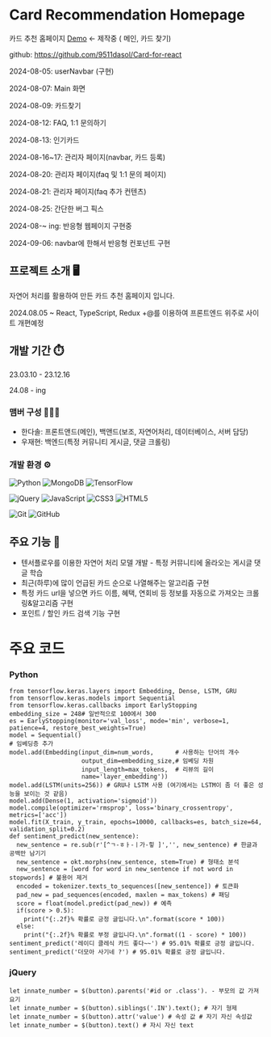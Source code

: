 # Card Recommendation Homepage
카드 추천 홈페이지
[Demo](https://9511dasol.github.io/Card-for-react/) <- 제작중 ( 메인, 카드 찾기)

github: https://github.com/9511dasol/Card-for-react

2024-08-05: userNavbar (구현)

2024-08-07: Main 화면 

2024-08-09: 카드찾기

2024-08-12: FAQ, 1:1 문의하기

2024-08-13: 인기카드 

2024-08-16~17: 관리자 페이지(navbar, 카드 등록)

2024-08-20: 관리자 페이지(faq 및 1:1 문의 페이지)

2024-08-21: 관리자 페이지(faq 추가 컨텐츠)

2024-08-25: 간단한 버그 픽스

2024-08-~ ing: 반응형 웹페이지 구현중

2024-09-06: navbar에 한해서 반응형 컨포넌트 구현

## 프로젝트 소개 🖥️
자연어 처리를 활용하여 만든 카드 추천 홈페이지 입니다.

2024.08.05 ~  React, TypeScript, Redux +@를 이용하여 프론트엔드 위주로 사이트 개편예정
## 개발 기간 ⏱️
23.03.10 - 23.12.16

24.08 - ing
### 맴버 구성 🧑‍🤝‍🧑
- 한다솔: 프론트앤드(메인), 백앤드(보조, 자연어처리, 데이터베이스, 서버 담당)
- 우재현: 백엔드(특정 커뮤니티 게시글, 댓글 크롤링)

### 개발 환경 ⚙️
![Python](https://img.shields.io/badge/python-3670A0?style=for-the-badge&logo=python&logoColor=ffdd54)
![MongoDB](https://img.shields.io/badge/MongoDB-%234ea94b.svg?style=for-the-badge&logo=mongodb&logoColor=white)
![TensorFlow](https://img.shields.io/badge/TensorFlow-%23FF6F00.svg?style=for-the-badge&logo=TensorFlow&logoColor=white)

![jQuery](https://img.shields.io/badge/jquery-%230769AD.svg?style=for-the-badge&logo=jquery&logoColor=white)
![JavaScript](https://img.shields.io/badge/javascript-%23323330.svg?style=for-the-badge&logo=javascript&logoColor=%23F7DF1E)
![CSS3](https://img.shields.io/badge/css3-%231572B6.svg?style=for-the-badge&logo=css3&logoColor=white)
![HTML5](https://img.shields.io/badge/html5-%23E34F26.svg?style=for-the-badge&logo=html5&logoColor=white)

![Git](https://img.shields.io/badge/git-%23F05033.svg?style=for-the-badge&logo=git&logoColor=white)
![GitHub](https://img.shields.io/badge/github-%23121011.svg?style=for-the-badge&logo=github&logoColor=white)

## 주요 기능 📌
- 텐서플로우를 이용한 자연어 처리 모델 개발 - 특정 커뮤니티에 올라오는 게시글 댓글 학습
- 최근(하루)에 많이 언급된 카드 순으로 나열해주는 알고리즘 구현
- 특정 카드 url을 넣으면 카드 이름, 혜택, 연회비 등 정보를 자동으로 가져오는 크롤링&알고리즘 구현
- 포인트 / 할인 카드 검색 기능 구현

# 주요 코드
### Python
    from tensorflow.keras.layers import Embedding, Dense, LSTM, GRU
    from tensorflow.keras.models import Sequential
    from tensorflow.keras.callbacks import EarlyStopping
    embedding_size = 248# 일반적으로 100에서 300
    es = EarlyStopping(monitor='val_loss', mode='min', verbose=1, patience=4, restore_best_weights=True)
    model = Sequential()
    # 임베딩층 추가
    model.add(Embedding(input_dim=num_words,      # 사용하는 단어의 개수
                        output_dim=embedding_size,# 임베딩 차원
                        input_length=max_tokens,  # 리뷰의 길이
                        name='layer_embedding'))
    model.add(LSTM(units=256)) # GRU나 LSTM 사용 (여기에서는 LSTM이 좀 더 좋은 성능을 보이는 것 같음)
    model.add(Dense(1, activation='sigmoid'))
    model.compile(optimizer='rmsprop', loss='binary_crossentropy', metrics=['acc'])
    model.fit(X_train, y_train, epochs=10000, callbacks=es, batch_size=64, validation_split=0.2)
    def sentiment_predict(new_sentence):
      new_sentence = re.sub(r'[^ㄱ-ㅎㅏ-ㅣ가-힣 ]','', new_sentence) # 한글과 공백만 남기기
      new_sentence = okt.morphs(new_sentence, stem=True) # 형태소 분석
      new_sentence = [word for word in new_sentence if not word in stopwords] # 불용어 제거
      encoded = tokenizer.texts_to_sequences([new_sentence]) # 토큰화
      pad_new = pad_sequences(encoded, maxlen = max_tokens) # 패딩
      score = float(model.predict(pad_new)) # 예측
      if(score > 0.5):
        print("{:.2f}% 확률로 긍정 글입니다.\n".format(score * 100))
      else:
        print("{:.2f}% 확률로 부정 글입니다.\n".format((1 - score) * 100))
    sentiment_predict('레이디 클레식 카드 좋다~~') # 95.01% 확률로 긍정 글입니다.
    sentiment_predict('더모아 사기네 ?') # 95.01% 확률로 긍정 글입니다.
### jQuery
    let innate_number = $(button).parents('#id or .class'). - 부모의 값 가져요기
    let innate_number = $(button).siblings('.IN').text(); # 자기 형제
    let innate_number = $(button).attr('value') # 속성 값 # 자기 자신 속성값
    let innate_number = $(button).text() # 자시 자신 text
    
